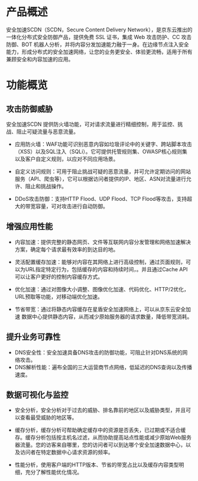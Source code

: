 # **产品概述**
安全加速SCDN（SCDN，Secure Content Delivery Network），是京东云推出的一体化分布式安全防御产品，提供免费 SSL 证书，集成 Web 攻击防护、CC 攻击防御、BOT 机器人分析，并将内容分发加速能力融于一身。在边缘节点注入安全能力，形成分布式的安全加速网络，让您的业务更安全、体验更流畅，适用于所有兼顾安全和内容加速的应用。

# **功能概览**
## 攻击防御威胁

安全加速SCDN 提供防火墙功能，可对请求流量进行精细控制，用于监控、挑战、阻止可疑流量与恶意流量。

   * 应用防火墙：WAF功能可识别恶意内容如垃圾评论中的关键字、跨站脚本攻击（XSS）以及SQL注入（SQLi）。它可提供托管规则集、OWASP核心规则集以及客户自定义规则，以应对不同应用场景。

   * 自定义访问规则：可用于阻止挑战可疑的恶意流量，并可允许定期访问的网站服务（API、爬虫等），它可以根据访问者提供的IP、地区、ASN对流量进行允许、阻止和挑战操作。

   * DDoS攻击防御：支持HTTP Flood、UDP Flood、TCP Flood等攻击，支持超大的带宽容量，可对攻击进行自动防御。


## 增强应用性能


  * 内容加速：提供完整的静态网页、文件等互联网内容分发管理和网络加速解决方案，确定每个请求最有效率的到达目的地。

  * 灵活配置缓存加速：能够对内容在其网络上进行高级控制，通过页面规则，可以为URL指定特定行为，包括缓存的内容和持续时间，。并且通过Cache API可以让客户更好的控制内容缓存方式。

  * 优化加速：通过对图像大小调整、图像优化加速、代码优化、HTTP/2优化，URL预取等功能，对移动端优化加速。

  * 节省带宽：通过将静态内容缓存在星盾安全加速网络上，可以从京东云安全加速 数据中心提供静态内容，从而减少原始服务器的请求数量，降低带宽消耗。

## 提升业务可靠性

* DNS安全性：安全加速具备DNS攻击的防御功能，可阻止针对DNS系统的网络攻击。
* DNS解析性能：遍布全国的三大运营商节点网络，低延迟的DNS查询以及传播速度。

## 数据可视化与监控

  * 安全分析，安全分析对于过去的威胁、排名靠前的地区以及威胁类型，并且可以查看最受威胁的地区等。
  
  * 缓存分析，缓存分析可帮助确定缓存中的资源是否丢失，已过期或不适合缓存。缓存分析包括按主机名过滤，从而协助提高站点性能或减少原始Web服务器流量。您的访客来自哪里，您的访问者可以到达哪个安全加速数据中心，以及访问者在特定数据中心请求资源的频率。

  * 性能分析，使用客户端的HTTP版本、节省的带宽占比以及缓存内容类型明细，充分了解性能优化情况。
